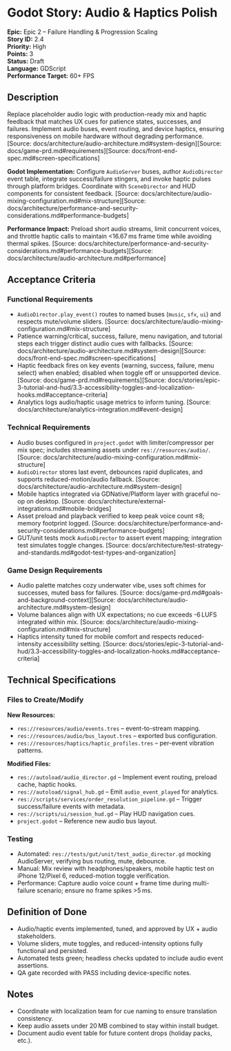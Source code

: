 # Godot Story: Audio & Haptics Polish

**Epic:** Epic 2 – Failure Handling & Progression Scaling  
**Story ID:** 2.4  
**Priority:** High  
**Points:** 3  
**Status:** Draft  
**Language:** GDScript  
**Performance Target:** 60+ FPS

## Description
Replace placeholder audio logic with production-ready mix and haptic feedback that matches UX cues for patience states, successes, and failures. Implement audio buses, event routing, and device haptics, ensuring responsiveness on mobile hardware without degrading performance. [Source: docs/architecture/audio-architecture.md#system-design][Source: docs/game-prd.md#requirements][Source: docs/front-end-spec.md#screen-specifications]

**Godot Implementation:** Configure `AudioServer` buses, author `AudioDirector` event table, integrate success/failure stingers, and invoke haptic pulses through platform bridges. Coordinate with `SceneDirector` and HUD components for consistent feedback. [Source: docs/architecture/audio-mixing-configuration.md#mix-structure][Source: docs/architecture/performance-and-security-considerations.md#performance-budgets]

**Performance Impact:** Preload short audio streams, limit concurrent voices, and throttle haptic calls to maintain <16.67 ms frame time while avoiding thermal spikes. [Source: docs/architecture/performance-and-security-considerations.md#performance-budgets][Source: docs/architecture/audio-architecture.md#performance]

## Acceptance Criteria
### Functional Requirements
- `AudioDirector.play_event()` routes to named buses (`music`, `sfx`, `ui`) and respects mute/volume sliders. [Source: docs/architecture/audio-mixing-configuration.md#mix-structure]
- Patience warning/critical, success, failure, menu navigation, and tutorial steps each trigger distinct audio cues with fallbacks. [Source: docs/architecture/audio-architecture.md#system-design][Source: docs/front-end-spec.md#screen-specifications]
- Haptic feedback fires on key events (warning, success, failure, menu select) when enabled; disabled when toggle off or unsupported device. [Source: docs/game-prd.md#requirements][Source: docs/stories/epic-3-tutorial-and-hud/3.3-accessibility-toggles-and-localization-hooks.md#acceptance-criteria]
- Analytics logs audio/haptic usage metrics to inform tuning. [Source: docs/architecture/analytics-integration.md#event-design]

### Technical Requirements
- Audio buses configured in `project.godot` with limiter/compressor per mix spec; includes streaming assets under `res://resources/audio/`. [Source: docs/architecture/audio-mixing-configuration.md#mix-structure]
- `AudioDirector` stores last event, debounces rapid duplicates, and supports reduced-motion/audio fallback. [Source: docs/architecture/audio-architecture.md#system-design]
- Mobile haptics integrated via GDNative/Platform layer with graceful no-op on desktop. [Source: docs/architecture/external-integrations.md#mobile-bridges]
- Asset preload and playback verified to keep peak voice count ≤8; memory footprint logged. [Source: docs/architecture/performance-and-security-considerations.md#performance-budgets]
- GUT/unit tests mock `AudioDirector` to assert event mapping; integration test simulates toggle changes. [Source: docs/architecture/test-strategy-and-standards.md#godot-test-types-and-organization]

### Game Design Requirements
- Audio palette matches cozy underwater vibe, uses soft chimes for successes, muted bass for failures. [Source: docs/game-prd.md#goals-and-background-context][Source: docs/architecture/audio-architecture.md#system-design]
- Volume balances align with UX expectations; no cue exceeds -6 LUFS integrated within mix. [Source: docs/architecture/audio-mixing-configuration.md#mix-structure]
- Haptics intensity tuned for mobile comfort and respects reduced-intensity accessibility setting. [Source: docs/stories/epic-3-tutorial-and-hud/3.3-accessibility-toggles-and-localization-hooks.md#acceptance-criteria]

## Technical Specifications
### Files to Create/Modify
**New Resources:**
- `res://resources/audio/events.tres` – event-to-stream mapping.
- `res://resources/audio/bus_layout.tres` – exported bus configuration.
- `res://resources/haptics/haptic_profiles.tres` – per-event vibration patterns.

**Modified Files:**
- `res://autoload/audio_director.gd` – Implement event routing, preload cache, haptic hooks.
- `res://autoload/signal_hub.gd` – Emit `audio_event_played` for analytics.
- `res://scripts/services/order_resolution_pipeline.gd` – Trigger success/failure events with metadata.
- `res://scripts/ui/session_hud.gd` – Play HUD navigation cues.
- `project.godot` – Reference new audio bus layout.

### Testing
- Automated: `res://tests/gut/unit/test_audio_director.gd` mocking AudioServer, verifying bus routing, mute, debounce.
- Manual: Mix review with headphones/speakers, mobile haptic test on iPhone 12/Pixel 6, reduced-motion toggle verification.
- Performance: Capture audio voice count + frame time during multi-failure scenario; ensure no frame spikes >5 ms.

## Definition of Done
- Audio/haptic events implemented, tuned, and approved by UX + audio stakeholders.
- Volume sliders, mute toggles, and reduced-intensity options fully functional and persisted.
- Automated tests green; headless checks updated to include audio event assertions.
- QA gate recorded with PASS including device-specific notes.

## Notes
- Coordinate with localization team for cue naming to ensure translation consistency.
- Keep audio assets under 20 MB combined to stay within install budget.
- Document audio event table for future content drops (holiday packs, etc.).
